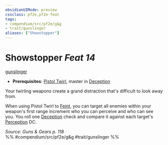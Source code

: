 ```yaml
---
obsidianUIMode: preview
cssclass: pf2e,pf2e-feat
tags:
- compendium/src/pf2e/g&g
- trait/gunslinger
aliases: ["Showstopper"]
---
```

# Showstopper  *Feat 14*  
[gunslinger](/rules/traits/gunslinger-g-g.md)  

- **Prerequisites**: [Pistol Twirl](/compendium/feats/pistol-twirl-g-g.md), master in [Deception](/compendium/skills.md#Deception)

Your twirling weapons create a grand distraction that's difficult to look away from.

When using Pistol Twirl to [Feint](/rules/actions/feint.md), you can target all enemies within your weapon's first range increment who you can perceive and who can see you. You roll one [Deception](/compendium/skills.md#Deception) check and compare it against each target's [Perception](/compendium/skills.md#Perception) DC.

*Source: Guns & Gears p. 118*  
%% #compendium/src/pf2e/g&g #trait/gunslinger %%